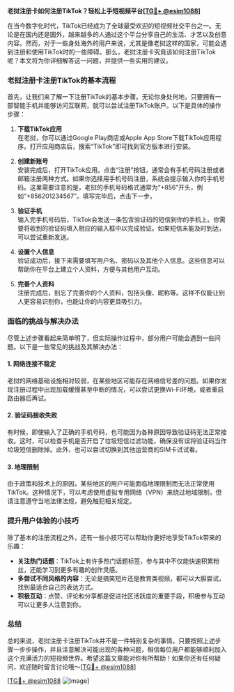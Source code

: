 **老挝注册卡如何注册TikTok？轻松上手短视频平台[[TG💪+ @esim1088](https://t.me/s/esim1088)]**

在当今数字化时代，TikTok已经成为了全球最受欢迎的短视频社交平台之一。无论是在国内还是国外，越来越多的人通过这个平台分享自己的生活、才艺以及创意内容。然而，对于一些身处海外的用户来说，尤其是像老挝这样的国家，可能会遇到注册和使用TikTok时的一些障碍。那么，老挝注册卡究竟该如何注册TikTok呢？本文将为你详细解答这一问题，并提供一些实用的建议。

### 老挝注册卡注册TikTok的基本流程

首先，让我们来了解一下注册TikTok的基本步骤。无论你身处何地，只要拥有一部智能手机并能够访问互联网，就可以尝试注册TikTok账户。以下是具体的操作步骤：

1. **下载TikTok应用**  
   在老挝，你可以通过Google Play商店或Apple App Store下载TikTok应用程序。打开应用商店后，搜索“TikTok”即可找到官方版本进行安装。

2. **创建新账号**  
   安装完成后，打开TikTok应用。点击“注册”按钮，通常会有手机号码注册或者邮箱注册两种方式。如果你选择用手机号码注册，系统会提示输入你的手机号码。这里需要注意的是，老挝的手机号码格式通常为“+856”开头，例如“+856201234567”。填写完毕后，点击下一步。

3. **验证手机**  
   输入完手机号码后，TikTok会发送一条包含验证码的短信到你的手机上。你需要将收到的验证码填入相应的输入框中以完成验证。如果短信未能及时到达，可以尝试重新发送。

4. **设置个人信息**  
   验证成功后，接下来需要填写用户名、密码以及其他个人信息。这些信息可以帮助你在平台上建立个人资料，方便与其他用户互动。

5. **完善个人资料**  
   注册完成后，别忘了完善你的个人资料，包括头像、昵称等。这样不仅能让别人更容易识别你，也能让你的内容更具吸引力。

### 面临的挑战与解决办法

尽管上述步骤看起来简单明了，但实际操作过程中，部分用户可能会遇到一些问题。以下是一些常见的挑战及其解决办法：

#### 1. 网络连接不稳定
老挝的网络基础设施相对较弱，在某些地区可能存在网络信号差的问题。如果你发现注册过程中出现加载缓慢甚至中断的情况，可以尝试更换Wi-Fi环境，或者重启路由器后再试。

#### 2. 验证码接收失败
有时候，即使输入了正确的手机号码，也可能因为各种原因导致验证码无法正常接收。这时，可以检查手机是否开启了垃圾短信过滤功能，确保没有误将验证码当作垃圾短信删除掉。此外，也可以尝试切换到其他运营商的SIM卡试试看。

#### 3. 地理限制
由于政策和技术上的原因，某些地区的用户可能面临地理限制而无法正常使用TikTok。这种情况下，可以考虑使用虚拟专用网络（VPN）来绕过地域限制，但请注意遵守当地法律法规，避免触犯相关规定。

### 提升用户体验的小技巧

除了基本的注册流程之外，还有一些小技巧可以帮助你更好地享受TikTok带来的乐趣：

- **关注热门话题**：TikTok上有许多热门话题标签，参与其中不仅能快速积累粉丝，还能学习到更多有趣的创作灵感。
- **多尝试不同风格的内容**：无论是搞笑短片还是教育类视频，都可以大胆尝试，找到最适合自己的表达方式。
- **积极互动**：点赞、评论和分享都是促进社区活跃度的重要手段，积极参与互动可以让更多人注意到你。

### 总结

总的来说，老挝注册卡注册TikTok并不是一件特别复杂的事情。只要按照上述步骤一步步操作，并且注意解决可能出现的各种问题，相信每位用户都能够顺利加入这个充满活力的短视频世界。希望这篇文章能对你有所帮助！如果你还有任何疑问，欢迎随时留言讨论哦～[[TG💪+ @esim1088](https://t.me/s/esim1088)]

[[TG💪+ @esim1088](https://t.me/s/esim1088) ![Image](https://i.postimg.cc/4NQfJmqS/Snipaste-2025-05-13-00-14-12.png)]